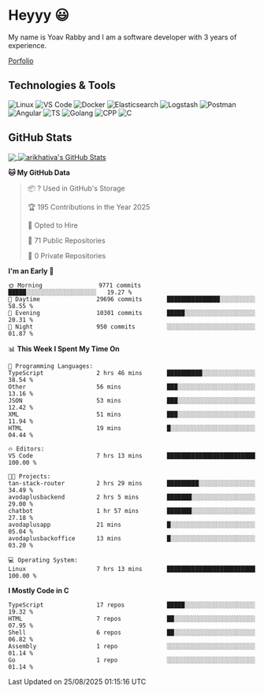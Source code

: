 
# Heyyy 😃
My name is Yoav Rabby and I am a software developer with 3 years of experience.

<a href="https://yoavrabby.com">
  Porfolio
</a>

## Technologies & Tools
![Linux](https://img.shields.io/badge/Linux-FCC624?style=flat&logo=linux&logoColor=black)
![VS Code](https://img.shields.io/badge/-VS%20Code-007ACC?style=flat-square&logo=visual-studio-code)
![Docker](https://img.shields.io/badge/Docker-E9F8FF?style=flat-square&logo=Docker)
![Elasticsearch](https://img.shields.io/badge/Elasticsearch-F8FDC5?style=flat-square&logo=elasticsearch&logoColor=lightblue)
![Logstash](https://img.shields.io/badge/Logstash-F8FDC5?style=flat-square&logo=logstash&logoColor=orange)
![Postman](https://img.shields.io/badge/Postman-F6BB43?style=flat-square&logo=Postman&logoColor=white)
![Angular](https://img.shields.io/badge/Angular-red?style=flat-square&logo=angular)
![TS](https://shields.io/badge/TypeScript-3178C6?logo=TypeScript&logoColor=FFF&style=flat-square)
![Golang](https://img.shields.io/badge/Golang-CBFBFD?style=flat-square&logo=go)
![CPP](https://img.shields.io/badge/C++-00599C?style=flat-square&logo=C%2B%2B&logoColor=white)
![C](https://img.shields.io/badge/C-F0F8FF?style=flat-square&logo=C)

## GitHub Stats
<a href="https://github.com/arikhativa/arikhativa">
  <img align="center" src="https://github-readme-stats.vercel.app/api/top-langs/?username=arikhativa&hide=java,html,tex&title_color=ffffff&text_color=c9cacc&icon_color=2bbc8a&bg_color=1d1f21&langs_count=3" />
</a>
<a href="https://github.com/arikhativa/arikhativa">
  <img align="center" src="https://github-readme-stats.vercel.app/api?username=arikhativa&show_icons=true&line_height=27&count_private=true&title_color=ffffff&text_color=c9cacc&icon_color=2bbc8a&bg_color=1d1f21" alt="arikhativa's GitHub Stats" />
</a>

<!--START_SECTION:waka-->
**🐱 My GitHub Data** 

> 📦 ? Used in GitHub's Storage 
 > 
> 🏆 195 Contributions in the Year 2025
 > 
> 💼 Opted to Hire
 > 
> 📜 71 Public Repositories 
 > 
> 🔑 0 Private Repositories 
 > 
**I'm an Early 🐤** 

```text
🌞 Morning                9771 commits        █████░░░░░░░░░░░░░░░░░░░░   19.27 % 
🌆 Daytime                29696 commits       ███████████████░░░░░░░░░░   58.55 % 
🌃 Evening                10301 commits       █████░░░░░░░░░░░░░░░░░░░░   20.31 % 
🌙 Night                  950 commits         ░░░░░░░░░░░░░░░░░░░░░░░░░   01.87 % 
```


📊 **This Week I Spent My Time On** 

```text
💬 Programming Languages: 
TypeScript               2 hrs 46 mins       ██████████░░░░░░░░░░░░░░░   38.54 % 
Other                    56 mins             ███░░░░░░░░░░░░░░░░░░░░░░   13.16 % 
JSON                     53 mins             ███░░░░░░░░░░░░░░░░░░░░░░   12.42 % 
XML                      51 mins             ███░░░░░░░░░░░░░░░░░░░░░░   11.94 % 
HTML                     19 mins             █░░░░░░░░░░░░░░░░░░░░░░░░   04.44 % 

🔥 Editors: 
VS Code                  7 hrs 13 mins       █████████████████████████   100.00 % 

🐱‍💻 Projects: 
tan-stack-router         2 hrs 29 mins       █████████░░░░░░░░░░░░░░░░   34.49 % 
avodaplusbackend         2 hrs 5 mins        ███████░░░░░░░░░░░░░░░░░░   29.00 % 
chatbot                  1 hr 57 mins        ███████░░░░░░░░░░░░░░░░░░   27.18 % 
avodaplusapp             21 mins             █░░░░░░░░░░░░░░░░░░░░░░░░   05.04 % 
avodaplusbackoffice      13 mins             █░░░░░░░░░░░░░░░░░░░░░░░░   03.20 % 

💻 Operating System: 
Linux                    7 hrs 13 mins       █████████████████████████   100.00 % 
```

**I Mostly Code in C** 

```text
TypeScript               17 repos            █████░░░░░░░░░░░░░░░░░░░░   19.32 % 
HTML                     7 repos             ██░░░░░░░░░░░░░░░░░░░░░░░   07.95 % 
Shell                    6 repos             ██░░░░░░░░░░░░░░░░░░░░░░░   06.82 % 
Assembly                 1 repo              ░░░░░░░░░░░░░░░░░░░░░░░░░   01.14 % 
Go                       1 repo              ░░░░░░░░░░░░░░░░░░░░░░░░░   01.14 % 
```




 Last Updated on 25/08/2025 01:15:16 UTC
<!--END_SECTION:waka-->
